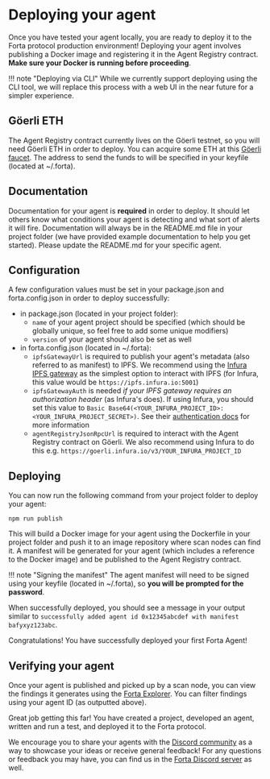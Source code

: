 # Deploying your agent

Once you have tested your agent locally, you are ready to deploy it to the Forta protocol production environment! Deploying your agent involves publishing a Docker image and registering it in the Agent Registry contract. **Make sure your Docker is running before proceeding**.

!!! note "Deploying via CLI"
    While we currently support deploying using the CLI tool, we will replace this process with a web UI in the near future for a simpler experience.

## Göerli ETH

The Agent Registry contract currently lives on the Göerli testnet, so you will need Göerli ETH in order to deploy. You can acquire some ETH at this [Göerli faucet](https://faucet.goerli.mudit.blog). The address to send the funds to will be specified in your keyfile (located at ~/.forta).
## Documentation

Documentation for your agent is **required** in order to deploy. It should let others know what conditions your agent is detecting and what sort of alerts it will fire. Documentation will always be in the README.md file in your project folder (we have provided example documentation to help you get started). Please update the README.md for your specific agent.

## Configuration

A few configuration values must be set in your package.json and forta.config.json in order to deploy successfully:

- in package.json (located in your project folder):
    - `name` of your agent project should be specified (which should be globally unique, so feel free to add some unique modifiers)
    - `version` of your agent should also be set as well
- in forta.config.json (located in ~/.forta):
    - `ipfsGatewayUrl` is required to publish your agent's metadata (also referred to as manifest) to IPFS. We recommend using the [Infura IPFS gateway](https://infura.io/docs/ipfs) as the simplest option to interact with IPFS (for Infura, this value would be `https://ipfs.infura.io:5001`)
    - `ipfsGatewayAuth` is needed *if your IPFS gateway requires an authorization header* (as Infura's does). If using Infura, you should set this value to `Basic Base64(<YOUR_INFURA_PROJECT_ID>:<YOUR_INFURA_PROJECT_SECRET>)`. See their [authentication docs](https://infura.io/docs/ipfs#section/Authentication) for more information
    - `agentRegistryJsonRpcUrl` is required to interact with the Agent Registry contract on Göerli. We also recommend using Infura to do this e.g. `https://goerli.infura.io/v3/YOUR_INFURA_PROJECT_ID`

## Deploying

You can now run the following command from your project folder to deploy your agent:

```
npm run publish
```

This will build a Docker image for your agent using the Dockerfile in your project folder and push it to an image repository where scan nodes can find it. A manifest will be generated for your agent (which includes a reference to the Docker image) and be published to the Agent Registry contract.

!!! note "Signing the manifest"
    The agent manifest will need to be signed using your keyfile (located in ~/.forta), so **you will be prompted for the password**.

When successfully deployed, you should see a message in your output similar to `successfully added agent id 0x12345abcdef with manifest bafyxyz123abc`.

Congratulations! You have successfully deployed your first Forta Agent!

## Verifying your agent

Once your agent is published and picked up by a scan node, you can view the findings it generates using the [Forta Explorer](https://explorer.forta.network/). You can filter findings using your agent ID (as outputted above).

Great job getting this far! You have created a project, developed an agent, written and run a test, and deployed it to the Forta protocol.

We encourage you to share your agents with the [Discord community](https://discord.gg/DUju5Dh4J9) as a way to showcase your ideas or receive general feedback! For any questions or feedback you may have, you can find us in the [Forta Discord server](https://discord.gg/DUju5Dh4J9) as well.
